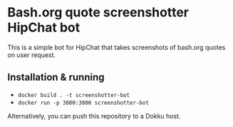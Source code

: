 # Bash.org quote screenshotter HipChat bot

This is a simple bot for HipChat that takes screenshots of bash.org quotes on user request.

## Installation & running

* `docker build . -t screenshotter-bot`
* `docker run -p 3000:3000 screenshotter-bot`

Alternatively, you can push this repository to a Dokku host.